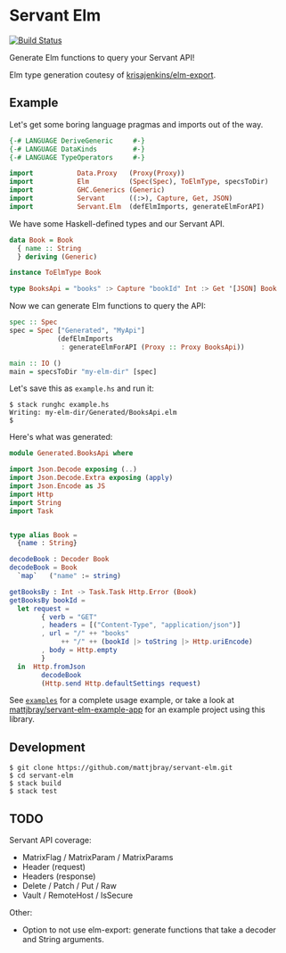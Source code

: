 # Servant Elm

[![Build Status](https://travis-ci.org/mattjbray/servant-elm.svg?branch=master)](https://travis-ci.org/mattjbray/servant-elm)

Generate Elm functions to query your Servant API!

Elm type generation coutesy of [krisajenkins/elm-export](https://github.com/krisajenkins/elm-export).

## Example

Let's get some boring language pragmas and imports out of the way.

```haskell
{-# LANGUAGE DeriveGeneric     #-}
{-# LANGUAGE DataKinds         #-}
{-# LANGUAGE TypeOperators     #-}

import           Data.Proxy   (Proxy(Proxy))
import           Elm          (Spec(Spec), ToElmType, specsToDir)
import           GHC.Generics (Generic)
import           Servant      ((:>), Capture, Get, JSON)
import           Servant.Elm  (defElmImports, generateElmForAPI)
```

We have some Haskell-defined types and our Servant API.

```haskell
data Book = Book
  { name :: String
  } deriving (Generic)

instance ToElmType Book

type BooksApi = "books" :> Capture "bookId" Int :> Get '[JSON] Book
```

Now we can generate Elm functions to query the API:

```haskell
spec :: Spec
spec = Spec ["Generated", "MyApi"]
            (defElmImports
             : generateElmForAPI (Proxy :: Proxy BooksApi))

main :: IO ()
main = specsToDir "my-elm-dir" [spec]
```

Let's save this as `example.hs` and run it:

```
$ stack runghc example.hs
Writing: my-elm-dir/Generated/BooksApi.elm
$
```

Here's what was generated:

```elm
module Generated.BooksApi where

import Json.Decode exposing (..)
import Json.Decode.Extra exposing (apply)
import Json.Encode as JS
import Http
import String
import Task


type alias Book =
  {name : String}

decodeBook : Decoder Book
decodeBook = Book
  `map`   ("name" := string)

getBooksBy : Int -> Task.Task Http.Error (Book)
getBooksBy bookId =
  let request =
        { verb = "GET"
        , headers = [("Content-Type", "application/json")]
        , url = "/" ++ "books"
             ++ "/" ++ (bookId |> toString |> Http.uriEncode)
        , body = Http.empty
        }
  in  Http.fromJson
        decodeBook
        (Http.send Http.defaultSettings request)
```

See [`examples`](examples) for a complete usage example, or take a look at
[mattjbray/servant-elm-example-app](https://github.com/mattjbray/servant-elm-example-app)
for an example project using this library.

## Development

```
$ git clone https://github.com/mattjbray/servant-elm.git
$ cd servant-elm
$ stack build
$ stack test
```

## TODO

Servant API coverage:

* MatrixFlag / MatrixParam / MatrixParams
* Header (request)
* Headers (response)
* Delete / Patch / Put / Raw
* Vault / RemoteHost / IsSecure

Other:

* Option to not use elm-export: generate functions that take a decoder and
  String arguments.
